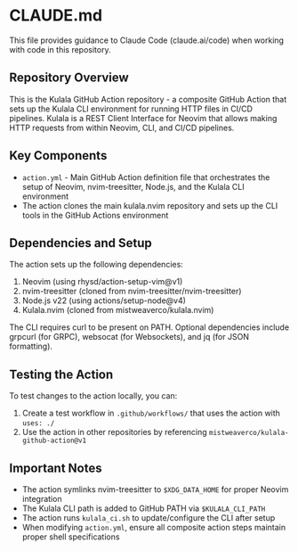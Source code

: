 # CLAUDE.md

This file provides guidance to Claude Code (claude.ai/code) when working with code in this repository.

## Repository Overview

This is the Kulala GitHub Action repository - a composite GitHub Action that sets up the Kulala CLI environment for running HTTP files in CI/CD pipelines. Kulala is a REST Client Interface for Neovim that allows making HTTP requests from within Neovim, CLI, and CI/CD pipelines.

## Key Components

- `action.yml` - Main GitHub Action definition file that orchestrates the setup of Neovim, nvim-treesitter, Node.js, and the Kulala CLI environment
- The action clones the main kulala.nvim repository and sets up the CLI tools in the GitHub Actions environment

## Dependencies and Setup

The action sets up the following dependencies:
1. Neovim (using rhysd/action-setup-vim@v1)
2. nvim-treesitter (cloned from nvim-treesitter/nvim-treesitter)
3. Node.js v22 (using actions/setup-node@v4)
4. Kulala.nvim (cloned from mistweaverco/kulala.nvim)

The CLI requires curl to be present on PATH. Optional dependencies include grpcurl (for GRPC), websocat (for Websockets), and jq (for JSON formatting).

## Testing the Action

To test changes to the action locally, you can:
1. Create a test workflow in `.github/workflows/` that uses the action with `uses: ./`
2. Use the action in other repositories by referencing `mistweaverco/kulala-github-action@v1`

## Important Notes

- The action symlinks nvim-treesitter to `$XDG_DATA_HOME` for proper Neovim integration
- The Kulala CLI path is added to GitHub PATH via `$KULALA_CLI_PATH`
- The action runs `kulala_ci.sh` to update/configure the CLI after setup
- When modifying `action.yml`, ensure all composite action steps maintain proper shell specifications